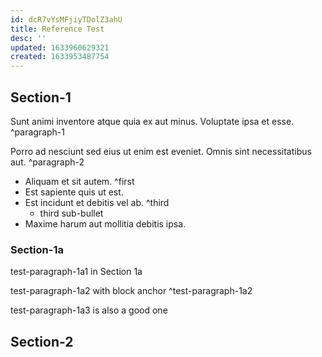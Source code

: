 ```yaml
---
id: dcR7vYsMFjiyTDolZ3ahU
title: Reference Test
desc: ''
updated: 1633960629321
created: 1633953487754
---
```


## Section-1

Sunt animi inventore atque quia ex aut minus.
Voluptate ipsa et esse. ^paragraph-1

Porro ad nesciunt sed eius ut enim est eveniet.
Omnis sint necessitatibus aut. ^paragraph-2

* Aliquam et sit autem. ^first
* Est sapiente quis ut est.
* Est incidunt et debitis vel ab. ^third
  * third sub-bullet
* Maxime harum aut mollitia debitis ipsa.

### Section-1a

test-paragraph-1a1 in Section 1a

test-paragraph-1a2 with block anchor ^test-paragraph-1a2

test-paragraph-1a3 is also a good one

## Section-2


